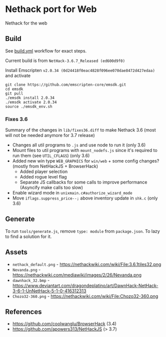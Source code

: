 # Nethack port for Web

Nethack for the web

## Build

See [build.yml](./.github/workflows/build.yml) workflow for exact steps.

Current build is from `NetHack-3.6.7_Released (ed600d9f0)`

Install Emscripten `v2.0.34 (0d24418f0eac4828f096ee070dae8472d427edaa)` and activate

```
git clone https://github.com/emscripten-core/emsdk.git
cd emsdk
git pull
./emsdk install 2.0.34
./emsdk activate 2.0.34
source ./emsdk_env.sh
```
 
### Fixes 3.6

Summary of the changes in `lib/fixes36.diff` to make Nethack 3.6 (most will not be needed anymore for 3.7 release)

-   Changes all util programs to `.js` and use node to run it (only 3.6)
-   Mount files to util programs with `mount_nodefs.js` since it's required to run them (see `UTIL_CFLAGS`) (only 3.6)
-   Added new win type `WEB_GRAPHICS` for `win/web` + some config changes? (mostly from NetHackJS + BrowserHack)
	- Added player selection
	- Added rogue level flag
	- Separate JS callbacks for some calls to improve performance (Asyncify make calls too slow)
-   Enable wizard mode in `unixmain.c#authorize_wizard_mode`
-	Move `iflags.suppress_price--;` above inventory update in `shk.c` (only 3.6)

## Generate

To run `tools/generate.js`, remove `type: module` from `package.json`. To lazy to find a solution for it.

## Assets

-   `nethack_default.png` - https://nethackwiki.com/wiki/File:3.6.1tiles32.png
-   `Nevanda.png` -  https://nethackwiki.com/mediawiki/images/2/26/Nevanda.png
-   `dawnhack_32.bmp` - https://www.deviantart.com/dragondeplatino/art/DawnHack-NetHack-3-6-1-UnNetHack-5-1-0-416312313
-   `Chozo32-360.png` -  https://nethackwiki.com/wiki/File:Chozo32-360.png

## References

-   https://github.com/coolwanglu/BrowserHack (3.4)
-   https://github.com/apowers313/NetHackJS (> 3.7)
